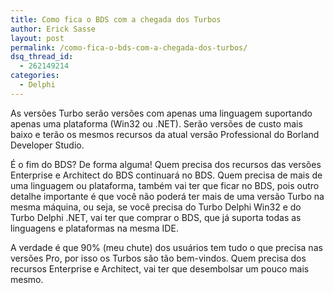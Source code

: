 ```yaml
---
title: Como fica o BDS com a chegada dos Turbos
author: Erick Sasse
layout: post
permalink: /como-fica-o-bds-com-a-chegada-dos-turbos/
dsq_thread_id:
  - 262149214
categories:
  - Delphi
---
```

As vers&otilde;es Turbo ser&atilde;o vers&otilde;es com apenas uma linguagem suportando apenas uma plataforma (Win32 ou .NET). Ser&atilde;o vers&otilde;es de custo mais baixo e ter&atilde;o os mesmos recursos da atual vers&atilde;o Professional do Borland Developer Studio.

&Eacute; o fim do BDS? De forma alguma! Quem precisa dos recursos das vers&otilde;es Enterprise e Architect do BDS continuar&aacute; no BDS. Quem precisa de mais de uma linguagem ou plataforma, tamb&eacute;m vai ter que ficar no BDS, pois outro detalhe importante &eacute; que voc&ecirc; n&atilde;o poder&aacute; ter mais de uma vers&atilde;o Turbo na mesma m&aacute;quina, ou seja, se voc&ecirc; precisa do Turbo Delphi Win32 e do Turbo Delphi .NET, vai ter que comprar o BDS, que j&aacute; suporta todas as linguagens e plataformas na mesma IDE.

A verdade &eacute; que 90% (meu chute) dos usu&aacute;rios tem tudo o que precisa nas vers&otilde;es Pro, por isso os Turbos s&atilde;o t&atilde;o bem-vindos. Quem precisa dos recursos Enterprise e Architect, vai ter que desembolsar um pouco mais mesmo.
